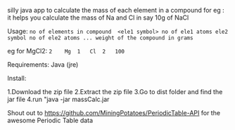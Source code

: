 silly java app to calculate the mass of each element in a compound
for eg : it helps you calculate the mass of Na and Cl in say 10g of NaCl

Usage:
`no of elements in compound  <ele1 symbol> no of ele1 atoms ele2 symbol no of ele2 atoms ... weight of the compound in grams `

eg for MgCl2: `2	Mg	1	Cl	2	100 `


Requirements: Java (jre)

Install:

1.Download the zip file
2.Extract the zip file
3.Go to dist folder and find the jar file
4.run "java -jar  massCalc.jar <options as given above>

Shout out to https://github.com/MiningPotatoes/PeriodicTable-API for the 
awesome Periodic Table data
